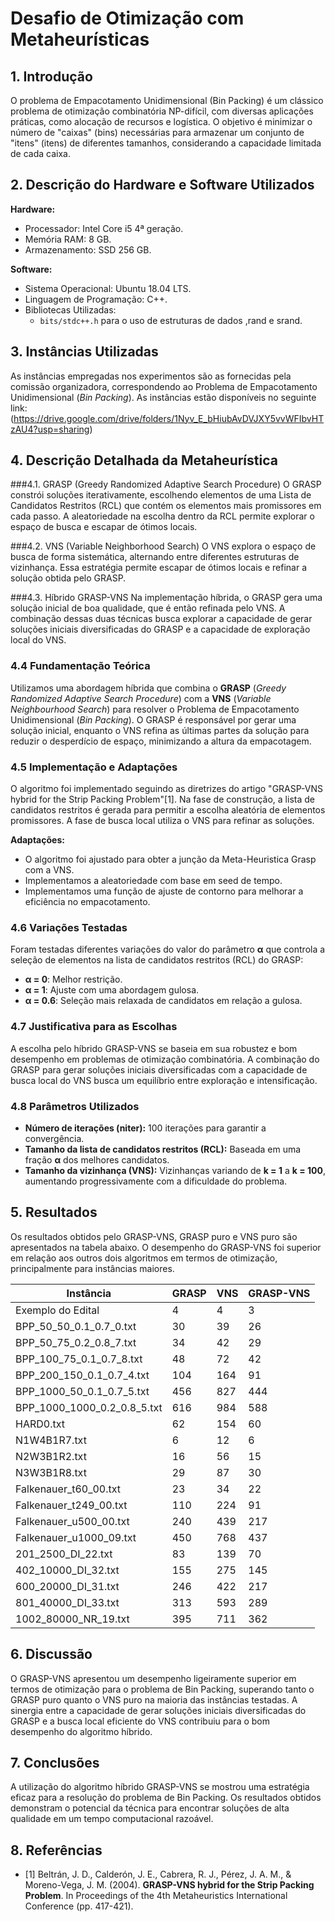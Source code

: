 # Desafio de Otimização com Metaheurísticas

## 1. Introdução

O problema de Empacotamento Unidimensional (Bin Packing) é um clássico problema de otimização combinatória NP-difícil, com diversas aplicações práticas, como alocação de recursos e logística. O objetivo é minimizar o número de "caixas" (bins) necessárias para armazenar um conjunto de "itens" (itens) de diferentes tamanhos, considerando a capacidade limitada de cada caixa.

## 2. Descrição do Hardware e Software Utilizados

**Hardware:**
- Processador: Intel Core i5 4ª geração.
- Memória RAM: 8 GB.
- Armazenamento: SSD 256 GB.

**Software:**
- Sistema Operacional: Ubuntu 18.04 LTS.
- Linguagem de Programação: C++.
- Bibliotecas Utilizadas:
  - `bits/stdc++.h` para o uso de estruturas de dados ,rand e srand.

## 3. Instâncias Utilizadas

As instâncias empregadas nos experimentos são as fornecidas pela comissão organizadora, correspondendo ao Problema de Empacotamento Unidimensional (_Bin Packing_). As instâncias estão disponíveis no seguinte link:(https://drive.google.com/drive/folders/1Nyv_E_bHiubAvDVJXY5vvWFIbvHTzAU4?usp=sharing)

## 4. Descrição Detalhada da Metaheurística

###4.1. GRASP (Greedy Randomized Adaptive Search Procedure)
O GRASP constrói soluções iterativamente, escolhendo elementos de uma Lista de Candidatos Restritos (RCL) que contém os elementos mais promissores em cada passo. A aleatoriedade na escolha dentro da RCL permite explorar o espaço de busca e escapar de ótimos locais.

###4.2. VNS (Variable Neighborhood Search)
O VNS explora o espaço de busca de forma sistemática, alternando entre diferentes estruturas de vizinhança. Essa estratégia permite escapar de ótimos locais e refinar a solução obtida pelo GRASP.

###4.3. Híbrido GRASP-VNS
Na implementação híbrida, o GRASP gera uma solução inicial de boa qualidade, que é então refinada pelo VNS. A combinação dessas duas técnicas busca explorar a capacidade de gerar soluções iniciais diversificadas do GRASP e a capacidade de exploração local do VNS.

### 4.4 Fundamentação Teórica

Utilizamos uma abordagem híbrida que combina o **GRASP** (_Greedy Randomized Adaptive Search Procedure_) com a **VNS** (_Variable Neighbourhood Search_) para resolver o Problema de Empacotamento Unidimensional (_Bin Packing_). O GRASP é responsável por gerar uma solução inicial, enquanto o VNS refina as últimas partes da solução para reduzir o desperdício de espaço, minimizando a altura da empacotagem.

### 4.5 Implementação e Adaptações

O algoritmo foi implementado seguindo as diretrizes do artigo "GRASP-VNS hybrid for the Strip Packing Problem"[1]. Na fase de construção, a lista de candidatos restritos é gerada para permitir a escolha aleatória de elementos promissores. A fase de busca local utiliza o VNS para refinar as soluções.

**Adaptações:**
- O algoritmo foi ajustado para obter a junção da Meta-Heuristica Grasp com a VNS.
- Implementamos a aleatoriedade com base em seed de tempo.
- Implementamos uma função de ajuste de contorno para melhorar a eficiência no empacotamento.

### 4.6 Variações Testadas

Foram testadas diferentes variações do valor do parâmetro **α** que controla a seleção de elementos na lista de candidatos restritos (RCL) do GRASP:
- **α = 0**: Melhor restrição.
- **α = 1**: Ajuste com uma abordagem gulosa.
- **α = 0.6**: Seleção mais relaxada de candidatos em relação a gulosa.

### 4.7 Justificativa para as Escolhas

A escolha pelo híbrido GRASP-VNS se baseia em sua robustez e bom desempenho em problemas de otimização combinatória. A combinação do GRASP para gerar soluções iniciais diversificadas com a capacidade de busca local do VNS busca um equilíbrio entre exploração e intensificação.

### 4.8 Parâmetros Utilizados

- **Número de iterações (niter):** 100 iterações para garantir a convergência.
- **Tamanho da lista de candidatos restritos (RCL):** Baseada em uma fração **α** dos melhores candidatos.
- **Tamanho da vizinhança (VNS):** Vizinhanças variando de **k = 1** a **k = 100**, aumentando progressivamente com a dificuldade do problema.

## 5. Resultados

Os resultados obtidos pelo GRASP-VNS, GRASP puro e VNS puro são apresentados na tabela abaixo. O desempenho do GRASP-VNS foi superior em relação aos outros dois algoritmos em termos de otimização, principalmente para instâncias maiores. 

| Instância | GRASP | VNS | GRASP-VNS |
|-----------|-------|-----------|--------|
|    Exemplo do Edital    | 4 | 4 | 3 |
| BPP_50_50_0.1_0.7_0.txt | 30 | 39 | 26 |
| BPP_50_75_0.2_0.8_7.txt | 34 | 42 | 29 |
| BPP_100_75_0.1_0.7_8.txt | 48 | 72 | 42 |
|BPP_200_150_0.1_0.7_4.txt | 104 | 164 | 91 |
| BPP_1000_50_0.1_0.7_5.txt | 456 | 827 | 444 |
| BPP_1000_1000_0.2_0.8_5.txt | 616 | 984 | 588 |
| HARD0.txt | 62 | 154 | 60 |
| N1W4B1R7.txt| 6 | 12 | 6 |
| N2W3B1R2.txt | 16 | 56 | 15 |
| N3W3B1R8.txt | 29 | 87 | 30 |
| Falkenauer_t60_00.txt | 23 | 34 | 22 |
| Falkenauer_t249_00.txt | 110 | 224 | 91 |
| Falkenauer_u500_00.txt | 240 | 439 | 217 |
| Falkenauer_u1000_09.txt | 450 | 768 | 437 |
| 201_2500_DI_22.txt | 83 | 139 | 70 |
| 402_10000_DI_32.txt | 155 | 275 | 145 |
| 600_20000_DI_31.txt | 246 | 422 | 217 |
| 801_40000_DI_33.txt | 313 | 593 | 289 |
| 1002_80000_NR_19.txt | 395 | 711 | 362 |

## 6. Discussão

O GRASP-VNS apresentou um desempenho ligeiramente superior em termos de otimização para o problema de Bin Packing, superando tanto o GRASP puro quanto o VNS puro na maioria das instâncias testadas. A sinergia entre a capacidade de gerar soluções iniciais diversificadas do GRASP e a busca local eficiente do VNS contribuiu para o bom desempenho do algoritmo híbrido.

## 7. Conclusões
A utilização do algoritmo híbrido GRASP-VNS se mostrou uma estratégia eficaz para a resolução do problema de Bin Packing. Os resultados obtidos demonstram o potencial da técnica para encontrar soluções de alta qualidade em um tempo computacional razoável.

## 8. Referências
- [1] Beltrán, J. D., Calderón, J. E., Cabrera, R. J., Pérez, J. A. M., & Moreno-Vega, J. M. (2004). **GRASP-VNS hybrid for the Strip Packing Problem**. In Proceedings of the 4th Metaheuristics International Conference (pp. 417-421).
